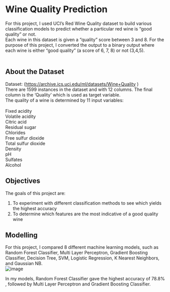 # Wine Quality Prediction 

For this project, I used UCI’s Red Wine Quality dataset to build various classification models to predict whether a particular red wine is “good quality” or not. <br>
Each wine in this dataset is given a “quality” score between 3 and 8. For the purpose of this project, I converted the output to a binary output where each wine is either “good quality” (a score of 6, 7, 8) or not (3,4,5). <br>
<br>
## About the Dataset 
Dataset: (https://archive.ics.uci.edu/ml/datasets/Wine+Quality ) <br>
There are 1599 instances in the dataset and with 12 columns. The final column is the ‘Quality’ which is used as target variable. <br>
The quality of a wine is determined by 11 input variables:
<br><br>
Fixed acidity <Br>
Volatile acidity<Br>
Citric acid<Br>
Residual sugar<Br>
Chlorides<Br>
Free sulfur dioxide<Br>
Total sulfur dioxide<Br>
Density<Br>
pH<Br>
Sulfates<Br>
Alcohol
<Br>
  
## Objectives
The goals of this project are: <Br>
1. To experiment with different classification methods to see which yields the highest accuracy<br>
2. To determine which features are the most indicative of a good quality wine <br>

  
## Modelling
  
For this project, I compared 8 different machine learning models, such as Random Forest Classifier, Multi Layer Perceptron, Gradient Boosting Classifier, Decision Tree, SVM, Logistic Regression, K Nearest Neighbors, and Gaussian NB. 
<br>
![image](https://user-images.githubusercontent.com/90071614/181048123-fc5a4d7e-3a20-4580-9b72-aeab652ac2fa.png)

In my models, Random Forest Classifier gave the highest accuracy of 78.8% , followed by Multi Layer Perceptron and Gradient Boosting Classifier.
